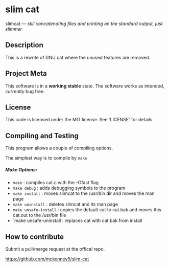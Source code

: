 slim cat
==========
slimcat — _still concatenating files and printing on the standard output, just slimmer_

## Description
This is a rewrite of GNU cat where the unused features are removed.

## Project Meta
This software is in a **working stable** state.
The software works as intended, _currenlty_ bug free.

## License
This code is licensed under the MIT license. See 'LICENSE' for details. 

## Compiling and Testing
This program allows a couple of compiling options.

The simplest way is to compile by `make`

##### Make Options:
* `make`		    : compiles cat.c with the -Ofast flag
* `make debug`		    : adds debugging symbols to the program
* `make install`            : moves slimcat to the /usr/bin dir and moves the man page
* `make uninstall`          : deletes slimcat and its man page
* `make unsafe-install`	    : copies the default cat to cat.bak and moves this cat.out to the /usr/bin file
* `make unsafe-uninstall    : replaces cat with cat.bak from install

## How to contribute
Submit a pull/merge request at the offical repo.

<https://github.com/mckenney5/slim-cat>

